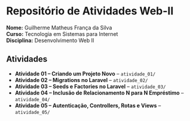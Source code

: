 # Repositório de Atividades Web-II

**Nome:** Guilherme Matheus França da Silva  
**Curso:** Tecnologia em Sistemas para Internet  
**Disciplina:** Desenvolvimento Web II

## Atividades

- **Atividade 01 – Criando um Projeto Novo** – `atividade_01/`
- **Atividade 02 – Migrations no Laravel** – `atividade_02/`
- **Atividade 03 – Seeds e Factories no Laravel** – `atividade_03/`
- **Atividade 04 – Inclusão de Relacionamento N para N Empréstimo** – `atividade_04/`
- **Atividade 05 – Autenticação, Controllers, Rotas e Views** – `atividade_05/`
